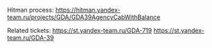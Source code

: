 Hitman process: 
https://hitman.yandex-team.ru/projects/GDA/GDA39AgencyCabWithBalance

Related tickets: 
https://st.yandex-team.ru/GDA-719
https://st.yandex-team.ru/GDA-39

